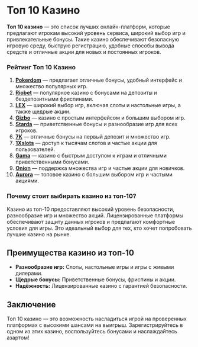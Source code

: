 # Топ 10 Казино

**Топ 10 казино** — это список лучших онлайн-платформ, которые предлагают игрокам высокий уровень сервиса, широкий выбор игр и привлекательные бонусы. Такие казино обеспечивают безопасную игровую среду, быструю регистрацию, удобные способы вывода средств и отличные акции для новых и постоянных игроков.

### Рейтинг Топ 10 Казино

1. **[Pokerdom](https://brandplay.link/4k77v2yx)** — предлагает отличные бонусы, удобный интерфейс и множество популярных игр.
2. **[Riobet](https://brandplay.link/7xBLTPyj)** — популярное казино с бонусами на депозиты и бездепозитными фриспинами.
3. **[LEX](https://brandplay.link/zW4hdDFV)** — широкий выбор игр, включая слоты и настольные игры, а также щедрые акции.
4. **[Gizbo](https://brandplay.link/bprXw4YV)** — казино с простым интерфейсом и большим выбором игр.
5. **[Starda](https://brandplay.link/fB7xwRFL)** — приветственные бонусы и разнообразие игр для всех игроков.
6. **[7K](https://brandplay.link/BvQyFShp)** — отличные бонусы на первый депозит и множество игр.
7. **[1Xslots](https://brandplay.link/hSB1khtr)** — доступ к тысячам слотов и частые акции для пользователей.
8. **[Gama](https://brandplay.link/j6NMKsDz)** — казино с быстрым доступом к играм и отличными приветственными бонусами.
9. **[Onion](https://brandplay.link/zBGRVpQ9)** — поддержка множества игр и частые акции для новичков.
10. **[Aurora](https://10trafic-stat2.com/click/668546556bcc6313411604bd/6766/13032/subaccount)** — топовое казино с большим выбором игр и частыми акциями.

### Почему стоит выбирать казино из топ-10?

Казино из топ-10 предоставляют высокий уровень безопасности, разнообразие игр и множество акций. Лицензированные платформы обеспечивают защиту данных игроков и предлагают комфортные условия для игры. Это идеальный выбор для тех, кто хочет попробовать лучшие казино на рынке.

## Преимущества казино из топ-10

- **Разнообразие игр:** Слоты, настольные игры и игры с живыми дилерами.
- **Щедрые бонусы:** Приветственные бонусы, фриспины и акции.
- **Надёжность:** Лицензированные казино с гарантией безопасности.

## Заключение

Топ 10 казино — это возможность насладиться игрой на проверенных платформах с высокими шансами на выигрыш. Зарегистрируйтесь в одном из этих казино, воспользуйтесь бонусами и наслаждайтесь азартом!
